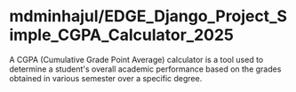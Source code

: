 # mdminhajul/EDGE_Django_Project_Simple_CGPA_Calculator_2025
 A CGPA (Cumulative Grade Point Average) calculator is a tool used to determine a student's overall academic performance based on the grades obtained in various semester over a specific degree.
